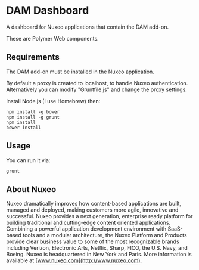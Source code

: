 # DAM Dashboard

A dashboard for Nuxeo applications that contain the DAM add-on.

These are Polymer Web components.

## Requirements

The DAM add-on must be installed in the Nuxeo application.

By default a proxy is created to localhost, to handle Nuxeo authentication.  Alternatively you can modify "Gruntfile.js" and change the proxy settings.

Install Node.js (I use Homebrew) then:

    npm install -g bower
    npm install -g grunt
    npm install
    bower install

## Usage

You can run it via:

    grunt

## About Nuxeo

Nuxeo dramatically improves how content-based applications are built, managed and deployed, making customers more agile, innovative and successful. Nuxeo provides a next generation, enterprise ready platform for building traditional and cutting-edge content oriented applications. Combining a powerful application development environment with SaaS-based tools and a modular architecture, the Nuxeo Platform and Products provide clear business value to some of the most recognizable brands including Verizon, Electronic Arts, Netflix, Sharp, FICO, the U.S. Navy, and Boeing. Nuxeo is headquartered in New York and Paris. More information is available at [www.nuxeo.com](http://www.nuxeo.com).